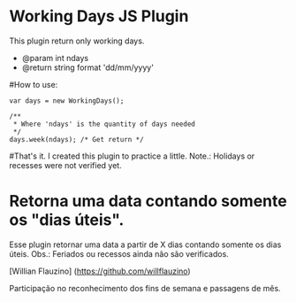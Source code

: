# Working Days JS Plugin

 This plugin return only working days.
 
* @param int ndays
* @return string format 'dd/mm/yyyy'


#How to use:	

	var days = new WorkingDays();
	
	/**	
	 * Where 'ndays' is the quantity of days needed
	 */
	days.week(ndays); /* Get return */


#That's it.
I created this plugin to practice a little.
Note.: Holidays or recesses were not verified yet.


# Retorna uma data contando somente os "dias úteis".

Esse plugin retornar uma data a partir de X dias contando somente os dias úteis.
Obs.: Feriados ou recessos ainda não são verificados.

[Willian Flauzino] (https://github.com/willflauzino)

Participação no reconhecimento dos fins de semana e passagens de mês.
